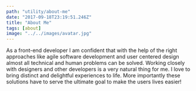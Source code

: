 ```yaml
---
path: "utility/about-me"
date: "2017-09-18T23:19:51.246Z"
title: "About Me"
tags: [about]
image: "../../images/avatar.jpg"
---
```

As a front-end developer I am confident that with the help of the right approaches like agile software development and user centered design almost all technical and human problems can be solved. Working closely with designers and other developers is a very natural thing for me. I love to bring distinct and delightful experiences to life. More importantly these solutions have to serve the ultimate goal to make the users lives easier!
